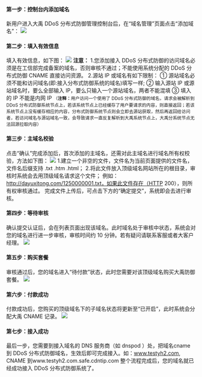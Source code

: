 ####  第一步：控制台内添加域名
新用户进入大禹 DDoS 分布式防御管理控制台后，在“域名管理”页面点击“添加域名”：
![](http://imgcache.tce.fsphere.cn/image/mc.qcloudimg.com/static/img/1668aa19260fa658aceacc4e9740606d/image.png)
#### 第二步：填入有效信息
填入有效信息，如下图：
![](http://imgcache.tce.fsphere.cn/image/mc.qcloudimg.com/static/img/15c43e4a5ef13c60358c1141e962f8d2/image.png)
<strong>注意：</strong>
1.您添加接入 DDoS 分布式防御的访问域名必须是在工信部完成备案的域名，否则审核不通过；不能使用系统分配的 DDoS 分布式防御 CNAME 直接访问资源。
2.源站 IP 或域名有如下限制：
① 源站域名必须不能和访问域名(即:接入分布式防御系统的域名)填写一样;
② 输入源站 IP 或源站域名时，要么全部输入 IP，要么只输入一个源站域名，两者不能混填
③ 填入的 IP 不能是内网 IP
<small>（<strong>注释：</strong>用户访问一个使用了 DDoS 分布式防御的域名，请求会被解析到 DDoS 分布式防御系统节点上，若该系统节点上已经缓存了用户要请求的内容，则直接返回；若该系统节点上没有缓存相应的内容，分布式防御系统节点则会立即去源站获取，然后再返回给访问者，若访问域名与源站域名一致，会导致请求一直反复解析到大禹系统节点上，大禹分系统节点无法回源拉取内容）</small>
####  第三步：主域名校验
点击“确认”完成添加后，首次添加的主域名，还需对此主域名进行域名所有权校验，方法如下图：
![](http://imgcache.tce.fsphere.cn/image/mc.qcloudimg.com/static/img/97f2f686fc877c12d082ae82c24dbe40/image.png)
1.建立一个非空的文件，文件名为当前页面提供的文件名，文件名后缀支持 .txt  .htm  .html；
2.将此文件放入顶级域名网站所在的根目录，审核时系统会去用顶级域名请求这个文件；
例如：http://dayuxitong.com/1250000001.txt，如果此文件存在（HTTP 200），则所有权审核通过。
完成文件上传后，可点击下方的“确定提交”，系统即会去进行审核。
#### 第四步：等待审核
确认提交认证后，会在列表页面出现该域名。此时域名处于审核中状态，系统会对您的域名进行进一步审核，审核时间约 10 分钟。若有疑问请联系客服或者大客户经理。
![](http://imgcache.tce.fsphere.cn/image/mc.qcloudimg.com/static/img/42a9235899eca8b294f0cf8253a1b29c/image.png)
#### 第五步：购买套餐
审核通过后，您的域名进入“待付款”状态，此时您需要对该顶级域名购买大禹防御套餐。
![](http://imgcache.tce.fsphere.cn/image/mc.qcloudimg.com/static/img/f40f8a3add8ec2a2060dd92414f5af53/image.png)
#### 第六步：付款成功
付款成功后，您购买的顶级域名下的子域名状态将更新至“已开启”，此时系统会分配大禹 CNAME 记录。
![](http://imgcache.tce.fsphere.cn/image/mc.qcloudimg.com/static/img/c69cef1d20fa9b9c38dec4de2c1bfa28/image.png)
#### 第七步：接入成功
最后一步，您需要到接入域名的 DNS 服务商（如 dnspod ）处，把域名cname 到 DDoS 分布式防御域名，生效后即可完成接入。如：www.testyh2.com, CNAME 到www.testyh2.com.safe.cdntip.com
整个流程完成后，您的域名就已经成功接入 DDoS 分布式防御系统了。